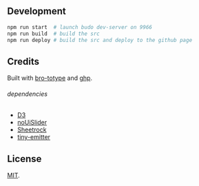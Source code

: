 ## Development
```sh
npm run start  # launch budo dev-server on 9966
npm run build  # build the src
npm run deploy # build the src and deploy to the github page
```


## Credits
Built with [bro-totype](https://github.com/brocessing/bro-totype) and [ghp](https://github.com/brocessing/ghp).

###### dependencies
+ [D3](https://github.com/d3/)
+ [noUiSlider](https://github.com/leongersen/noUiSlider)
+ [Sheetrock](https://github.com/chriszarate/sheetrock)
+ [tiny-emitter](https://github.com/scottcorgan/tiny-emitter)

## License
[MIT](https://tldrlegal.com/license/mit-license).